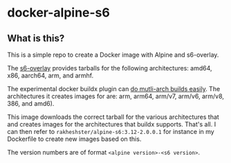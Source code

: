 # docker-alpine-s6
## What is this?
This is a simple repo to create a Docker image with Alpine and s6-overlay. 

The [s6-overlay](https://github.com/just-containers/s6-overlay) provides tarballs for the following architectures: amd64, x86, aarch64, arm, and armhf. 

The experimental docker buildx plugin can [do mutli-arch builds easily](https://www.docker.com/blog/multi-arch-build-and-images-the-simple-way/). The architectures it creates images for are: arm, arm64, arm/v7, arm/v6, arm/v8, 386, and amd6).  

This image downloads the correct tarball for the various architectures that and creates images for the architectures that buildx supports. That's all. I can then refer to `rakheshster/alpine-s6:3.12-2.0.0.1` for instance in my Dockerfile to create new images based on this.  

The version numbers are of format `<alpine version>-<s6 version>`. 
